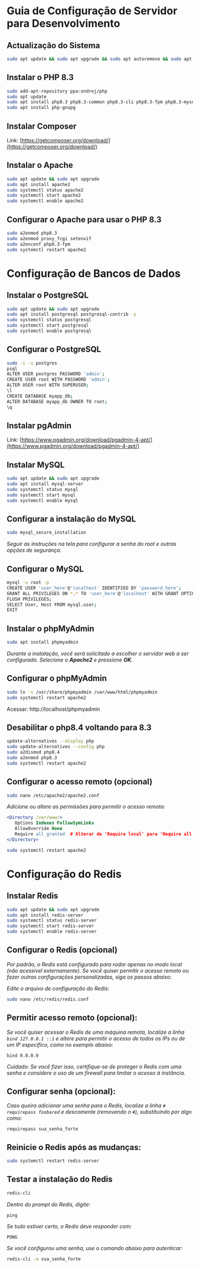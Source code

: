 # Guia de Configuração de Servidor para Desenvolvimento

## Actualização do Sistema

```bash
sudo apt update && sudo apt upgrade && sudo apt autoremove && sudo apt autoclean
```

## Instalar o PHP 8.3

```bash
sudo add-apt-repository ppa:ondrej/php
sudo apt update
sudo apt install php8.3 php8.3-common php8.3-cli php8.3-fpm php8.3-mysql php8.3-pgsql php8.3-mbstring php8.3-xml php8.3-curl php8.3-zip php8.3-redis php8.3-bcmath php8.3-gd libapache2-mod-php8.3 php8.3-soap php8.3-sqlite3 php8.3-intl php8.3-memcached php8.3-imagick php8.3-xdebug php8.3-opcache
sudo apt install php-gnupg
```

## Instalar Composer

Link: [https://getcomposer.org/download/](https://getcomposer.org/download/)

## Instalar o Apache

```bash
sudo apt update && sudo apt upgrade
sudo apt install apache2
sudo systemctl status apache2
sudo systemctl start apache2
sudo systemctl enable apache2
```

## Configurar o Apache para usar o PHP 8.3

```bash
sudo a2enmod php8.3
sudo a2enmod proxy_fcgi setenvif
sudo a2enconf php8.3-fpm
sudo systemctl restart apache2
```

# Configuração de Bancos de Dados

## Instalar o PostgreSQL

```bash
sudo apt update && sudo apt upgrade
sudo apt install postgresql postgresql-contrib -y
sudo systemctl status postgresql
sudo systemctl start postgresql
sudo systemctl enable postgresql
```

## Configurar o PostgreSQL

```bash
sudo -i -u postgres
psql
ALTER USER postgres PASSWORD 'admin';
CREATE USER root WITH PASSWORD 'admin';
ALTER USER root WITH SUPERUSER;
\l
CREATE DATABASE myapp_db;
ALTER DATABASE myapp_db OWNER TO root;
\q
```

## Instalar pgAdmin

Link: [https://www.pgadmin.org/download/pgadmin-4-apt/](https://www.pgadmin.org/download/pgadmin-4-apt/)

## Instalar MySQL

```bash
sudo apt update && sudo apt upgrade
sudo apt install mysql-server
sudo systemctl status mysql
sudo systemctl start mysql
sudo systemctl enable mysql
```

## Configurar a instalação do MySQL

```bash
sudo mysql_secure_installation
```
*Seguir as instruções na tela para configurar a senha do root e outras opções de segurança.*

## Configurar o MySQL

```bash
mysql -u root -p
CREATE USER 'user_here'@'localhost' IDENTIFIED BY 'password_here';
GRANT ALL PRIVILEGES ON *.* TO 'user_here'@'localhost' WITH GRANT OPTION;
FLUSH PRIVILEGES;
SELECT User, Host FROM mysql.user;
EXIT
```

## Instalar o phpMyAdmin

```bash
sudo apt install phpmyadmin
```
*Durante a instalação, você será solicitado a escolher o servidor web a ser configurado. Selecione o **Apache2** e pressione **OK**.*

## Configurar o phpMyAdmin

```bash
sudo ln -s /usr/share/phpmyadmin /var/www/html/phpmyadmin
sudo systemctl restart apache2
```
Acessar: http://localhost/phpmyadmin

## Desabilitar o php8.4 voltando para 8.3

```bash
update-alternatives --display php
sudo update-alternatives --config php
sudo a2dismod php8.4
sudo a2enmod php8.3
sudo systemctl restart apache2
```

## Configurar o acesso remoto (opcional)

```bash
sudo nano /etc/apache2/apache2.conf
```

*Adicione ou altere as permissões para permitir o acesso remoto:*
```apache
<Directory /var/www/>
   Options Indexes FollowSymLinks
   AllowOverride None
   Require all granted  # Alterar de 'Require local' para 'Require all granted'
</Directory>
```

```bash
sudo systemctl restart apache2
```

# Configuração do Redis

## Instalar Redis
```bash
sudo apt update && sudo apt upgrade
sudo apt install redis-server
sudo systemctl status redis-server
sudo systemctl start redis-server
sudo systemctl enable redis-server
```

## Configurar o Redis (opcional)
*Por padrão, o Redis está configurado para rodar apenas no modo local (não acessível externamente). Se você quiser permitir o acesso remoto ou fazer outras configurações personalizadas, siga os passos abaixo:*

*Edite o arquivo de configuração do Redis:*
```bash
sudo nano /etc/redis/redis.conf
```

## Permitir acesso remoto (opcional):
*Se você quiser acessar o Redis de uma máquina remota, localize a linha `bind 127.0.0.1 ::1` e altere para permitir o acesso de todos os IPs ou de um IP específico, como no exemplo abaixo:*

```
bind 0.0.0.0
```

*Cuidado: Se você fizer isso, certifique-se de proteger o Redis com uma senha e considere o uso de um firewall para limitar o acesso à instância.*

## Configurar senha (opcional):
*Caso queira adicionar uma senha para o Redis, localize a linha `# requirepass foobared` e descomente (removendo o `#`), substituindo por algo como:*

```
requirepass sua_senha_forte
```

## Reinicie o Redis após as mudanças:
```bash
sudo systemctl restart redis-server
```

## Testar a instalação do Redis
```bash
redis-cli
```

*Dentro do prompt do Redis, digite:*
```
ping
```
*Se tudo estiver certo, o Redis deve responder com:*
```
PONG
```

*Se você configurou uma senha, use o comando abaixo para autenticar:*
```bash
redis-cli -a sua_senha_forte
```
